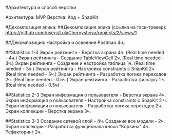 #Aрхитектура и способ верстки

Архитектура: MVP
Верстка: Код + SnapKit

#Декомпозиция эпика:
##Декомпозиция эпика (ссылка на таск-трекер):
https://github.com/users/LolaChernysheva/projects/2/views/1

##Декомпозиция:
 Настройка и освоение Postman   4ч..

 ##Statistics 1-3
 Экран рейтиинга -  Верстка экрана 4ч.      (Real time needed - 4ч.)
 Экран рейтиинга -  Создание TableViewCell 2ч.      (Real time needed - 3ч.)
 Экран рейтиинга -  Создание и настройка таблица 1ч.        (Real time needed - 3ч.)
 Экран рейтиинга -  Настройка constraints с SnapKit 2ч.     (Real time needed - 5ч.)
 Экран рейтиинга -  Разработка логика переходов 2ч.     (Real time needed - 0.5ч.)
 Экран рейтиинга -  Разработка фильтры 1 ч.     (Real time needed - 0.5ч)
 
  
 ##Statistics 2-3
 Экран информация о пользователя - Верстка экрана 4ч.
 Экран информация о пользователя - Настройка constraints с SnapKit 2 ч.
 Экран информация о пользователя  -  Разработка логика переходов 2ч.
 Экран коллекции - Верстка экрана 3ч.
 
  ##Statistics 3-3
 Создание сетевой слой - 4ч.
 Создание все модели - 2ч.
 Экран коллекции - Разработка функционала кнока "Корзина" 4ч.
 Рефакторинг 2ч. 
